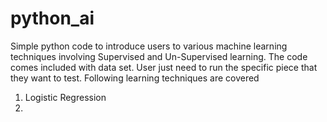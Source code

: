 # python_ai
Simple python code to introduce users to various machine learning techniques involving Supervised and Un-Supervised learning. The code comes included with data set. User just need to run the specific piece that they want to test.
Following learning techniques are covered
1. Logistic Regression
2. 
